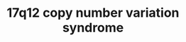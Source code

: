 ---
annotations:
- id: DOID:0060433
  parent: genetic disease
  type: Disease Ontology
  value: chromosome 17q12 duplication syndrome
- id: PW:0000013
  parent: disease pathway
  type: Pathway Ontology
  value: disease pathway
- id: DOID:0060404
  parent: genetic disease
  type: Disease Ontology
  value: chromosome 17q12 deletion syndrome
authors:
- JulietaCosta
- Egonw
- Fehrhart
- Eweitz
- Ddigles
citedin: ''
communities:
- Diseases
- ONTOX
- RareDiseases
description: Overview of the 17q12 copy number variation syndrome, showing the involved
  genes, their pathways, and downstream events.
last-edited: 2025-07-11
ndex: null
organisms:
- Homo sapiens
redirect_from:
- /index.php/Pathway:WP5287
- /instance/WP5287
- /instance/WP5287_r139902
revision: r139902
schema-jsonld:
- '@context': https://schema.org/
  '@id': https://wikipathways.github.io/pathways/WP5287.html
  '@type': Dataset
  creator:
    '@type': Organization
    name: WikiPathways
  description: Overview of the 17q12 copy number variation syndrome, showing the involved
    genes, their pathways, and downstream events.
  keywords:
  - ' SLFN14'
  - 39S ribosomal protein L45, mitochondrial
  - 60S ribosomal protein L23
  - AATF
  - ACACA
  - AP-2 complex subunit beta
  - AP2B1
  - ARHGAP23
  - ARL5C
  - 'ASIC2 '
  - 'Acetyl-CoA carboxylase 1 '
  - Acid-sensing ion channel 2
  - C-C motif chemokine 1
  - C-C motif chemokine 13
  - C-C motif chemokine 14
  - C-C motif chemokine 15
  - 'C-C motif chemokine 16 '
  - C-C motif chemokine 18
  - C-C motif chemokine 2
  - C-C motif chemokine 3
  - C-C motif chemokine 3-like 1
  - C-C motif chemokine 4
  - 'C-C motif chemokine 4-like '
  - 'C-C motif chemokine 5 '
  - C-C motif chemokine 7
  - C-C motif chemokine 8
  - C17orf50
  - 'C17orf78 '
  - C17orf98
  - CACNB1
  - CCL1
  - 'CCL11 '
  - CCL13
  - CCL14
  - CCL15
  - CCL16
  - CCL18
  - CCL2
  - CCL3
  - CCL3L1
  - CCL4
  - CCL4L2
  - CCL5
  - CCL7
  - CCL8
  - CCT6B
  - 'CDGSH iron-sulfur domain-containing protein 3, mitochondrial '
  - CDK12
  - CISD3
  - CWC25
  - 'Cyclin-dependent kinase 12 '
  - DDX52
  - DHRS11
  - 'DNA ligase 3 '
  - DNA repair protein RAD51 homolog 4
  - DUSP14
  - Dehydrogenase/reductase SDR family member 11
  - Dual specificity protein phosphatase 14
  - E3 ubiquitin-protein ligase rififylin
  - EPOP
  - ERBB2
  - Elongin BC and Polycomb repressive complex 2-associated protein
  - Eotaxin
  - F-box only protein 47
  - F-box/LRR-repeat protein 20
  - FBXL20
  - FBXO47
  - FNDC8
  - Fibronectin type III domain-containing protein 8
  - GAS2-like protein 2
  - GAS2L2
  - GGNBP2
  - GPR179
  - GRB7
  - Gametogenetin-binding protein 2
  - 'Growth factor receptor-bound protein 7 '
  - HEATR9
  - HNF1B
  - Hepatocyte nuclearfactor 1-beta
  - IKZF3
  - LASP1
  - LHX1
  - LIG3
  - 'LIM and SH3 domain protein 1 '
  - 'LIM/homeobox protein Lhx1 '
  - LYZL6
  - 'Lysozyme-like protein 6 '
  - MED1
  - MIEN1
  - MLLT6
  - MMP28
  - MRM1
  - MRPL45
  - MYO19
  - Matrix metalloproteinase-28
  - 'Mediator of RNA polymerase II transcription subunit 1 '
  - Migration and invasion enhancer 1
  - NEUROD2
  - NLE1
  - Neurogenic differentiation factor 2
  - 'Notchless protein homolog 1 '
  - PCGF2
  - PEX12
  - PGAP3
  - PIGW
  - PIP4K2B
  - PLXDC1
  - PNMT
  - PPP1R1B
  - Peroxisome assembly protein 12
  - 'Phenylethanolamine N-methyltransferase '
  - Phosphatidylinositol 5-phosphate 4-kinase type-2 beta
  - Phosphatidylinositol-glycan biosynthesis class W protein
  - 'Plexin domain-containing protein 1 '
  - Polycomb group RING finger protein 2
  - 'Post-GPI attachment to proteins factor 3 '
  - 'Pre-mRNA-splicing factor CWC25 homolog '
  - Probable ATP-dependentRNA helicase DDX52
  - Probable G-protein coupled receptor 179
  - 'Protein AATF '
  - Protein AF-17
  - Protein HEATR9
  - Protein SLFN14
  - Protein phosphatase 1 regulatory subunit 1B
  - Protein unc-45 homolog B
  - Putative ADP-ribosylation factor-like protein 5C
  - 'RAD51D '
  - RAD52 motif-containing protein 1
  - RASL10B
  - RDM1
  - RFFL
  - RPL23
  - Ras-like proteinfamily member 10B
  - Receptortyrosine-protein kinase erbB-2
  - Rho GTPase-activating protein 23
  - Ribonuclease SLFN12
  - 'SH3 and cysteine-rich domain-containing protein 2 '
  - SLC35G3
  - SLFN11
  - SLFN12
  - SLFN13
  - SLFN5
  - SOCS7
  - SRC kinase signaling inhibitor 1
  - SRCIN1
  - STAC2
  - STARD3
  - SYNRG
  - Schlafen family member 11
  - Schlafen family member 5
  - Schlafen familymember 13
  - Solute carrier family 35 member G3
  - 'StAR-related lipid transfer protein 3 '
  - 'Suppressor of cytokine signaling 7 '
  - Synergin gamma
  - 'T-complex protein 1 subunit zeta-2 '
  - TADA2A
  - TAF15
  - TATA-binding protein-associated factor 2N
  - TBC1 domain family member 3
  - TBC1 domain family member 3B
  - TBC1 domain family member 3C
  - 'TBC1 domain family member 3G '
  - TBC1 domain family member 3H
  - TBC1 domain family member 3I
  - TBC1 domain family member 3K
  - TBC1 domain family member 3L
  - TBC1D3
  - TBC1D3B
  - TBC1D3C
  - TBC1D3G
  - TBC1D3H
  - TBC1D3I
  - TBC1D3K
  - TBC1D3L
  - TCAP
  - TEC
  - 'TLK2P1 '
  - TMEM132E
  - TMEM132E-DT
  - 'Telethonin '
  - Transcriptional adapter 2-alpha
  - Transmembrane protein 132E
  - 'Tyrosine-protein kinase Tec '
  - UNC45B
  - Uncharacterized protein C17orf50
  - 'Uncharacterized protein C17orf78 '
  - Uncharacterized protein C17orf98
  - Unconventional myosin-XIX
  - Voltage-dependent L-type calcium channel subunit beta-1
  - ZNF830
  - ZNHIT3
  - Zinc finger HIT domain-containing protein 3
  - 'Zinc finger protein 830 '
  - 'Zinc finger protein Aiolos '
  - 'rRNA methyltransferase1, mitochondrial '
  license: CC0
  name: 17q12 copy number variation syndrome
seo: CreativeWork
title: 17q12 copy number variation syndrome
wpid: WP5287
---